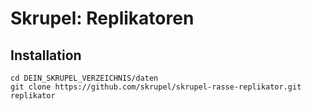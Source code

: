 # Skrupel: Replikatoren

## Installation

    cd DEIN_SKRUPEL_VERZEICHNIS/daten
    git clone https://github.com/skrupel/skrupel-rasse-replikator.git replikator
